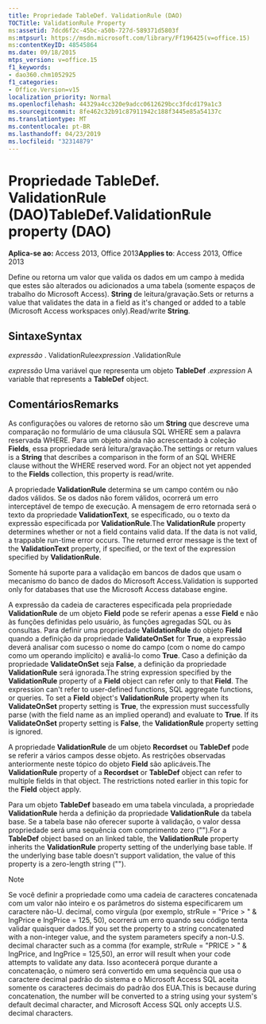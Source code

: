 ```yaml
---
title: Propriedade TableDef. ValidationRule (DAO)
TOCTitle: ValidationRule Property
ms:assetid: 7dcd6f2c-45bc-a50b-727d-589371d5803f
ms:mtpsurl: https://msdn.microsoft.com/library/Ff196425(v=office.15)
ms:contentKeyID: 48545864
ms.date: 09/18/2015
mtps_version: v=office.15
f1_keywords:
- dao360.chm1052925
f1_categories:
- Office.Version=v15
localization_priority: Normal
ms.openlocfilehash: 44329a4cc320e9adcc0612629bcc3fdcd179a1c3
ms.sourcegitcommit: 8fe462c32b91c87911942c188f3445e85a54137c
ms.translationtype: MT
ms.contentlocale: pt-BR
ms.lasthandoff: 04/23/2019
ms.locfileid: "32314879"
---
```

# <a name="tabledefvalidationrule-property-dao"></a><span data-ttu-id="84ba2-102">Propriedade TableDef. ValidationRule (DAO)</span><span class="sxs-lookup"><span data-stu-id="84ba2-102">TableDef.ValidationRule property (DAO)</span></span>

<span data-ttu-id="84ba2-103">**Aplica-se ao:** Access 2013, Office 2013</span><span class="sxs-lookup"><span data-stu-id="84ba2-103">**Applies to**: Access 2013, Office 2013</span></span>

<span data-ttu-id="84ba2-104">Define ou retorna um valor que valida os dados em um campo à medida que estes são alterados ou adicionados a uma tabela (somente espaços de trabalho do Microsoft Access). **String** de leitura/gravação.</span><span class="sxs-lookup"><span data-stu-id="84ba2-104">Sets or returns a value that validates the data in a field as it's changed or added to a table (Microsoft Access workspaces only).Read/write **String**.</span></span>

## <a name="syntax"></a><span data-ttu-id="84ba2-105">Sintaxe</span><span class="sxs-lookup"><span data-stu-id="84ba2-105">Syntax</span></span>

<span data-ttu-id="84ba2-106">*expressão* . ValidationRule</span><span class="sxs-lookup"><span data-stu-id="84ba2-106">*expression* .ValidationRule</span></span>

<span data-ttu-id="84ba2-107">*expressão* Uma variável que representa um objeto **TableDef** .</span><span class="sxs-lookup"><span data-stu-id="84ba2-107">*expression* A variable that represents a **TableDef** object.</span></span>

## <a name="remarks"></a><span data-ttu-id="84ba2-108">Comentários</span><span class="sxs-lookup"><span data-stu-id="84ba2-108">Remarks</span></span>

<span data-ttu-id="84ba2-p101">As configurações ou valores de retorno são um **String** que descreve uma comparação no formulário de uma cláusula SQL WHERE sem a palavra reservada WHERE. Para um objeto ainda não acrescentado à coleção **Fields**, essa propriedade será leitura/gravação.</span><span class="sxs-lookup"><span data-stu-id="84ba2-p101">The settings or return values is a **String** that describes a comparison in the form of an SQL WHERE clause without the WHERE reserved word. For an object not yet appended to the **Fields** collection, this property is read/write.</span></span>

<span data-ttu-id="84ba2-p102">A propriedade **ValidationRule** determina se um campo contém ou não dados válidos. Se os dados não forem válidos, ocorrerá um erro interceptável de tempo de execução. A mensagem de erro retornada será o texto da propriedade **ValidationText**, se especificado, ou o texto da expressão especificada por **ValidationRule**.</span><span class="sxs-lookup"><span data-stu-id="84ba2-p102">The **ValidationRule** property determines whether or not a field contains valid data. If the data is not valid, a trappable run-time error occurs. The returned error message is the text of the **ValidationText** property, if specified, or the text of the expression specified by **ValidationRule**.</span></span>

<span data-ttu-id="84ba2-114">Somente há suporte para a validação em bancos de dados que usam o mecanismo do banco de dados do Microsoft Access.</span><span class="sxs-lookup"><span data-stu-id="84ba2-114">Validation is supported only for databases that use the Microsoft Access database engine.</span></span>

<span data-ttu-id="84ba2-p103">A expressão da cadeia de caracteres especificada pela propriedade **ValidationRule** de um objeto **Field** pode se referir apenas a esse **Field** e não às funções definidas pelo usuário, às funções agregadas SQL ou às consultas. Para definir uma propriedade **ValidationRule** do objeto **Field** quando a definição da propriedade **ValidateOnSet** for **True**, a expressão deverá analisar com sucesso o nome do campo (com o nome do campo como um operando implícito) e avaliá-lo como **True**. Caso a definição da propriedade **ValidateOnSet** seja **False**, a definição da propriedade **ValidationRule** será ignorada.</span><span class="sxs-lookup"><span data-stu-id="84ba2-p103">The string expression specified by the **ValidationRule** property of a **Field** object can refer only to that **Field**. The expression can't refer to user-defined functions, SQL aggregate functions, or queries. To set a **Field** object's **ValidationRule** property when its **ValidateOnSet** property setting is **True**, the expression must successfully parse (with the field name as an implied operand) and evaluate to **True**. If its **ValidateOnSet** property setting is **False**, the **ValidationRule** property setting is ignored.</span></span>

<span data-ttu-id="84ba2-p104">A propriedade **ValidationRule** de um objeto **Recordset** ou **TableDef** pode se referir a vários campos desse objeto. As restrições observadas anteriormente neste tópico do objeto **Field** são aplicáveis.</span><span class="sxs-lookup"><span data-stu-id="84ba2-p104">The **ValidationRule** property of a **Recordset** or **TableDef** object can refer to multiple fields in that object. The restrictions noted earlier in this topic for the **Field** object apply.</span></span>

<span data-ttu-id="84ba2-p105">Para um objeto **TableDef** baseado em uma tabela vinculada, a propriedade **ValidationRule** herda a definição da propriedade **ValidationRule** da tabela base. Se a tabela base não oferecer suporte à validação, o valor dessa propriedade será uma sequência com comprimento zero ("").</span><span class="sxs-lookup"><span data-stu-id="84ba2-p105">For a **TableDef** object based on an linked table, the **ValidationRule** property inherits the **ValidationRule** property setting of the underlying base table. If the underlying base table doesn't support validation, the value of this property is a zero-length string ("").</span></span>

> [!NOTE]
> <span data-ttu-id="84ba2-123">Se você definir a propriedade como uma cadeia de caracteres concatenada com um valor não inteiro e os parâmetros do sistema especificarem um caractere não-U. decimal, como vírgula (por exemplo, strRule = "Price &gt; " &amp; lngPrice e lngPrice = 125, 50), ocorrerá um erro quando seu código tenta validar quaisquer dados.</span><span class="sxs-lookup"><span data-stu-id="84ba2-123">If you set the property to a string concatenated with a non-integer value, and the system parameters specify a non-U.S. decimal character such as a comma (for example, strRule = "PRICE &gt; " &amp; lngPrice, and lngPrice = 125,50), an error will result when your code attempts to validate any data.</span></span> <span data-ttu-id="84ba2-124">Isso acontecerá porque durante a concatenação, o número será convertido em uma sequência que usa o caractere decimal padrão do sistema e o Microsoft Access SQL aceita somente os caracteres decimais do padrão dos EUA.</span><span class="sxs-lookup"><span data-stu-id="84ba2-124">This is because during concatenation, the number will be converted to a string using your system's default decimal character, and Microsoft Access SQL only accepts U.S. decimal characters.</span></span>
